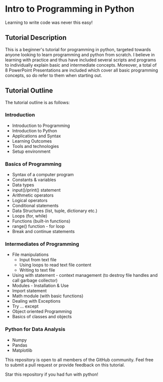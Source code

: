 # Intro to Programming in Python

Learning to write code was never this easy!

## Tutorial Description

This is a beginner's tutorial for programming in python, targeted towards anyone looking to learn programming and python from scratch. I believe in learning with practice and thus have included several scripts and programs to individually explain basic and intermediate concepts. Moreover, a total of 8 PowerPoint Presentations are included which cover all basic programming concepts, so do refer to them when starting out.

## Tutorial Outline

The tutorial outline is as follows:

### Introduction
  - Introduction to Programming
  - Introduction to Python
  - Applications and Syntax
  - Learning Outcomes
  - Tools and technologies
  - Setup environment


### Basics of Programming
  - Syntax of a computer program
  - Constants & variables
  - Data types
  - input()/print() statement
  - Arithmetic operators
  - Logical operators
  - Conditional statements
  - Data Structures (list, tuple, dictionary etc.)
  - Loops (for, while)
  - Functions (built-in functions)
  - range() function - for loop
  - Break and continue statements


### Intermediates of Programming
  - File manipulations
    - Input from text file
    - Using loops to read text file content
    - Writing to text file
  - Using with statement - context management (to destroy file handles and call garbage collector)
  - Modules - Installation & Use
  - Import statement
  - Math module (with basic functions)
  - Dealing with Exceptions
  - Try … except
  - Object oriented Programming
  - Basics of classes and objects


### Python for Data Analysis
  - Numpy
  - Pandas
  - Matplotlib



This repository is open to all members of the GitHub community. Feel free to submit a pull request or provide feedback on this tutorial.  

Star this repository if you had fun with python!

